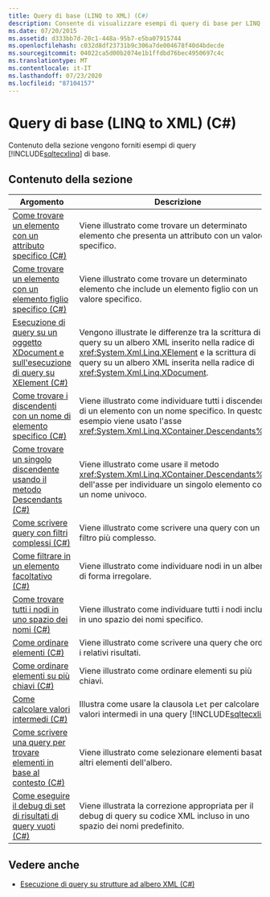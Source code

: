 ```yaml
---
title: Query di base (LINQ to XML) (C#)
description: Consente di visualizzare esempi di query di base per LINQ to XML, ad esempio come trovare un elemento con un attributo specifico.
ms.date: 07/20/2015
ms.assetid: d333bb7d-20c1-448a-95b7-e5ba07915744
ms.openlocfilehash: c032d8df23731b9c306a7de004678f40d4bdecde
ms.sourcegitcommit: 04022ca5d00b2074e1b1ffdbd76bec4950697c4c
ms.translationtype: MT
ms.contentlocale: it-IT
ms.lasthandoff: 07/23/2020
ms.locfileid: "87104157"
---
```

# <a name="basic-queries-linq-to-xml-c"></a>Query di base (LINQ to XML) (C#)
Contenuto della sezione vengono forniti esempi di query [!INCLUDE[sqltecxlinq](~/includes/sqltecxlinq-md.md)] di base.  
  
## <a name="in-this-section"></a>Contenuto della sezione  
  
|Argomento|Descrizione|  
|-----------|-----------------|  
|[Come trovare un elemento con un attributo specifico (C#)](./how-to-find-an-element-with-a-specific-attribute.md)|Viene illustrato come trovare un determinato elemento che presenta un attributo con un valore specifico.|
|[Come trovare un elemento con un elemento figlio specifico (C#)](./how-to-find-an-element-with-a-specific-child-element.md)|Viene illustrato come trovare un determinato elemento che include un elemento figlio con un valore specifico.|
|[Esecuzione di query su un oggetto XDocument e sull'esecuzione di query su XElement (C#)](./querying-an-xdocument-vs-querying-an-xelement.md)|Vengono illustrate le differenze tra la scrittura di query su un albero XML inserito nella radice di <xref:System.Xml.Linq.XElement> e la scrittura di query su un albero XML inserita nella radice di <xref:System.Xml.Linq.XDocument>.|  
|[Come trovare i discendenti con un nome di elemento specifico (C#)](./how-to-find-descendants-with-a-specific-element-name.md)|Viene illustrato come individuare tutti i discendenti di un elemento con un nome specifico. In questo esempio viene usato l'asse <xref:System.Xml.Linq.XContainer.Descendants%2A>.|
|[Come trovare un singolo discendente usando il metodo Descendants (C#)](./how-to-find-a-single-descendant-using-the-descendants-method.md)|Viene illustrato come usare il metodo <xref:System.Xml.Linq.XContainer.Descendants%2A> dell'asse per individuare un singolo elemento con un nome univoco.|
|[Come scrivere query con filtri complessi (C#)](./how-to-write-queries-with-complex-filtering.md)|Viene illustrato come scrivere una query con un filtro più complesso.|  
|[Come filtrare in un elemento facoltativo (C#)](./how-to-filter-on-an-optional-element.md)|Viene illustrato come individuare nodi in un albero di forma irregolare.|
|[Come trovare tutti i nodi in uno spazio dei nomi (C#)](./how-to-find-all-nodes-in-a-namespace.md)|Viene illustrato come individuare tutti i nodi inclusi in uno spazio dei nomi specifico.|
|[Come ordinare elementi (C#)](./how-to-sort-elements.md)|Viene illustrato come scrivere una query che ordina i relativi risultati.|  
|[Come ordinare elementi su più chiavi (C#)](./how-to-sort-elements-on-multiple-keys.md)|Viene illustrato come ordinare elementi su più chiavi.|  
|[Come calcolare valori intermedi (C#)](./how-to-calculate-intermediate-values.md)|Illustra come usare la clausola `Let` per calcolare valori intermedi in una query [!INCLUDE[sqltecxlinq](~/includes/sqltecxlinq-md.md)].|  
|[Come scrivere una query per trovare elementi in base al contesto (C#)](./how-to-write-a-query-that-finds-elements-based-on-context.md)|Viene illustrato come selezionare elementi basati su altri elementi dell'albero.|  
|[Come eseguire il debug di set di risultati di query vuoti (C#)](./how-to-debug-empty-query-results-sets.md)|Viene illustrata la correzione appropriata per il debug di query su codice XML incluso in uno spazio dei nomi predefinito.|  
  
## <a name="see-also"></a>Vedere anche

- [Esecuzione di query su strutture ad albero XML (C#)](how-to-find-an-element-with-a-specific-attribute.md)
